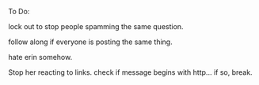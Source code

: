 To Do:

lock out to stop people spamming the same question.

follow along if everyone is posting the same thing.

hate erin somehow.

Stop her reacting to links.
    check if message begins with http...
    if so, break.